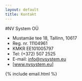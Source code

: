 ```yaml
---
layout: default
title: Kontakt
---
```


#NV System OÜ

- Mustamäe tee 18, Tallinn, 10617
- Reg. nr. 11104961
- KMKR EE101005797
- Tel: (+372) 507 2525
- E-mail: info@nvsystem.eu
- [www.nvsystem.eu]

[www.nvsystem.eu]: http://nvsystem.eu
{% include email.html %}
